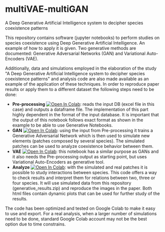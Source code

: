 # multiVAE-multiGAN
A Deep Generative Artificial Intelligence system to decipher species coexistence patterns

This repository contains software (jupyter notebooks) to perform studies on species coexistence using Deep Generative Artificial Intelligence. An example of how to apply it is given. Two generative methods are documented: Generative Adversarial Networks (GAN) and Variational Auto-Encoders (VAE).

Additionally, data and simulations employed in the elaboration of the study "A Deep Generative Artificial Intelligence system to decipher species coexistence patterns" and analysis code are also made available as an example of the application of these techniques. In order to reproduce paper results or apply them to a different dataset the following steps need to be done:

 * **Pre-processing** <a href="https://colab.research.google.com/github/johanneshirn/multiVAE-multiGAN/blob/main/Pre_processing.ipynb"><img src="https://colab.research.google.com/assets/colab-badge.svg" alt="Open In Colab"/></a>: reads the input DB (excel file in this case) and outputs a dataframe file. The implementation of this part highly dependent in the format of the input database. It is important that the output of this notebook follows exact format as shown in the example to be able to use Generative Notebooks.
 * **GAN** <a href="https://colab.research.google.com/github/johanneshirn/multiVAE-multiGAN/blob/main/GAN.ipynb"><img src="https://colab.research.google.com/assets/colab-badge.svg" alt="Open In Colab"/></a>: using the input from Pre-processing it trains a Generative Adversarial Network which is then used to simulate new elements (patches composed by several species). The simulated patches can be used to analyze coexistence behavior between them.
 * **VAE** <a href="https://colab.research.google.com/github/johanneshirn/multiVAE-multiGAN/blob/main/VAE.ipynb"><img src="https://colab.research.google.com/assets/colab-badge.svg" alt="Open In Colab"/></a>: this notebook has a similar purpose as GANs and it also needs the Pre-processing output as starting point, but uses Variational Auto-Encoders as generative tool.
 * **Analyze** <a href="https://colab.research.google.com/github/johanneshirn/multiVAE-multiGAN/blob/main/Analyze.ipynb"><img src="https://colab.research.google.com/assets/colab-badge.svg" alt="Open In Colab"/></a>: with the simulated and real patches it is possible to study interactions between species. This code offers a way to check results and interpret them for relations between two, three or four species. It will use simulated data from this repository (generative_results.zip) and reproduce the images in the paper. Both html files contain dynamic plots that can be used for further study of the results.



The code has been optimized and tested on Google Colab to make it easy to use and export. For a real analysis, when a larger number of simulations need to be done, standard Google Colab account may not be the best option due to time constrains.


